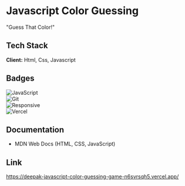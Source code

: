 
# Javascript Color Guessing

"Guess That Color!"



## Tech Stack

**Client:**  Html, Css, Javascript



## Badges

![JavaScript](https://img.shields.io/badge/JavaScript-ES6-yellow)  
![Git](https://img.shields.io/badge/Git-Version--Control-red)  
![Responsive](https://img.shields.io/badge/Responsive-Design-green)  
![Vercel](https://img.shields.io/badge/Deployed%20on-Vercel-black?logo=vercel&logoColor=white)



## Documentation

- MDN Web Docs (HTML, CSS, JavaScript)



## Link 

https://deepak-javascript-color-guessing-game-n6svrsqh5.vercel.app/
